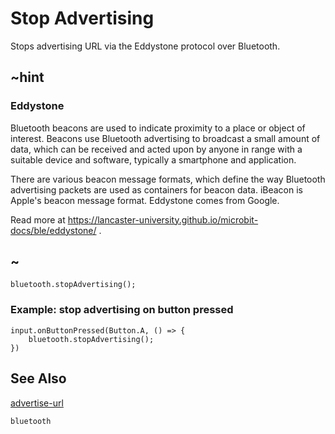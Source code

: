 # Stop Advertising

Stops advertising URL via the Eddystone protocol over Bluetooth.

## ~hint

### Eddystone

Bluetooth beacons are used to indicate proximity to a place or object of interest. 
Beacons use Bluetooth advertising to broadcast a small amount of data, 
which can be received and acted upon by anyone in range with a suitable device and software, typically a smartphone and application.

There are various beacon message formats, which define the way Bluetooth advertising packets are used as containers for beacon data. 
iBeacon is Apple's beacon message format. Eddystone comes from Google.

Read more at https://lancaster-university.github.io/microbit-docs/ble/eddystone/ .

## ~

```sig
bluetooth.stopAdvertising();
```

### Example: stop advertising on button pressed

```blocks
input.onButtonPressed(Button.A, () => {
    bluetooth.stopAdvertising();
})
```

## See Also

[advertise-url](/reference/bluetooth/advertise-url)

```package
bluetooth
```